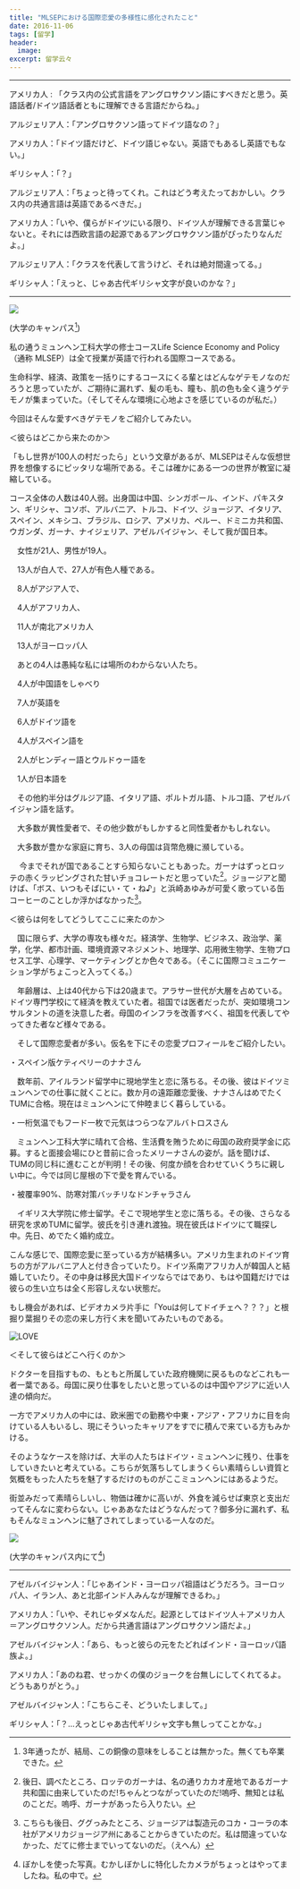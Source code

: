 ```yaml
---
title: "MLSEPにおける国際恋愛の多様性に感化されたこと"
date: 2016-11-06
tags: [留学]
header:
  image:
excerpt: 留学云々
---
```


---------------------

アメリカ人 : 「クラス内の公式言語をアングロサクソン語にすべきだと思う。英語話者/ドイツ語話者ともに理解できる言語だからね。」

アルジェリア人：「アングロサクソン語ってドイツ語なの？」

アメリカ人：「ドイツ語だけど、ドイツ語じゃない。英語でもあるし英語でもない。」

ギリシャ人：「？」

アルジェリア人：「ちょっと待ってくれ。これはどう考えたっておかしい。クラス内の共通言語は英語であるべきだ。」

アメリカ人：「いや、僕らがドイツにいる限り、ドイツ人が理解できる言葉じゃないと。それには西欧言語の起源であるアングロサクソン語がぴったりなんだよ。」

アルジェリア人：「クラスを代表して言うけど、それは絶対間違ってる。」

ギリシャ人：「えっと、じゃあ古代ギリシャ文字が良いのかな？」

---------------------


<img src="https://github.com/rnagais2/rnagais2.github.io/blob/master/images/MLSEP-Diversity/IMGP1532.jpg?raw=true">

(大学のキャンパス[^1])

私の通うミュンヘン工科大学の修士コースLife Science Economy and Policy（通称 MLSEP）は全て授業が英語で行われる国際コースである。

生命科学、経済、政策を一括りにするコースにくる輩とはどんなゲテモノなのだろうと思っていたが、ご期待に漏れず、髪の毛も、瞳も、肌の色も全く違うゲテモノが集まっていた。（そしてそんな環境に心地よさを感じているのが私だ。）

今回はそんな愛すべきゲテモノをご紹介してみたい。


＜彼らはどこから来たのか＞

「もし世界が100人の村だったら」という文章があるが、MLSEPはそんな仮想世界を想像するにピッタリな場所である。そこは確かにある一つの世界が教室に凝縮している。

コース全体の人数は40人弱。出身国は中国、シンガポール、インド、パキスタン、ギリシャ、コソボ、アルバニア、トルコ、ドイツ、ジョージア、イタリア、スペイン、メキシコ、ブラジル、ロシア、アメリカ、ペルー、ドミニカ共和国、ウガンダ、ガーナ、ナイジェリア、アゼルバイジャン、そして我が国日本。

　女性が21人、男性が19人。

　13人が白人で、27人が有色人種である。

　8人がアジア人で、

　4人がアフリカ人、

　11人が南北アメリカ人

　13人がヨーロッパ人

　あとの4人は愚純な私には場所のわからない人たち。

　4人が中国語をしゃべり

　7人が英語を

　6人がドイツ語を

　4人がスペイン語を

　2人がヒンディー語とウルドゥー語を

　1人が日本語を

　その他約半分はグルジア語、イタリア語、ポルトガル語、トルコ語、アゼルバイジャン語を話す。

　大多数が異性愛者で、その他少数がもしかすると同性愛者かもしれない。

　大多数が豊かな家庭に育ち、3人の母国は貨幣危機に瀕している。

　
今までそれが国であることすら知らないこともあった。ガーナはずっとロッテの赤くラッピングされた甘いチョコレートだと思っていた[^2]。ジョージアと聞けば、「ボス、いつもそばにい・て・ね♪」と浜崎あゆみが可愛く歌っている缶コーヒーのことしか浮かばなかった[^3]。


＜彼らは何をしてどうしてここに来たのか＞

　国に限らず、大学の専攻も様々だ。経済学、生物学、ビジネス、政治学、薬学，化学、都市計画、環境資源マネジメント、地理学、応用微生物学、生物プロセス工学、心理学、マーケティングとか色々である。（そこに国際コミュニケーション学がちょこっと入ってくる。）

　年齢層は、上は40代から下は20歳まで。アラサー世代が大層を占めている。ドイツ専門学校にて経済を教えていた者。祖国では医者だったが、突如環境コンサルタントの道を決意した者。母国のインフラを改善すべく、祖国を代表してやってきた者など様々である。

　そして国際恋愛者が多い。仮名を下にその恋愛プロフィールをご紹介したい。

・スペイン版ケティペリーのナナさん

　数年前、アイルランド留学中に現地学生と恋に落ちる。その後、彼はドイツミュンヘンでの仕事に就くことに。数か月の遠距離恋愛後、ナナさんはめでたくTUMに合格。現在はミュンヘンにて仲睦まじく暮らしている。

・一桁気温でもフード一枚で元気はつらつなアルバトロスさん

　ミュンヘン工科大学に晴れて合格、生活費を賄うために母国の政府奨学金に応募。すると面接会場にひと昔前に合ったメリーナさんの姿が。話を聞けば、TUMの同じ科に進むことが判明！その後、何度か顔を合わせていくうちに親しい中に。今では同じ屋根の下で愛を育んでいる。

・被覆率90%、防寒対策バッチリなドンチャラさん

　イギリス大学院に修士留学。そこで現地学生と恋に落ちる。その後、さらなる研究を求めTUMに留学。彼氏を引き連れ渡独。現在彼氏はドイツにて職探し中。先日、めでたく婚約成立。


こんな感じで、国際恋愛に至っている方が結構多い。アメリカ生まれのドイツ育ちの方がアルバニア人と付き合っていたり。ドイツ系南アフリカ人が韓国人と結婚していたり。その中身は移民大国ドイツならではであり、もはや国籍だけでは彼らの生い立ちは全く形容しえない状態だ。

もし機会があれば、ビデオカメラ片手に「Youは何してドイチェへ？？？」と根掘り葉掘りその恋の来し方行く末を聞いてみたいものである。

![LOVE](/images/MLSEP-Diversity/IMGP0881.JPG "3年ドイツにはいるが、結局、まだ恋愛成就のおまじないをしたことが無かった。無くても今日まで一緒にいることができた。")


＜そして彼らはどこへ行くのか＞

ドクターを目指すもの、もともと所属していた政府機関に戻るものなどこれも一者一葉である。母国に戻り仕事をしたいと思っているのは中国やアジアに近い人達の傾向だ。

一方でアメリカ人の中には、欧米圏での勤務や中東・アジア・アフリカに目を向けている人もいるし、現にそういったキャリアをすでに積んで来ている方もみかける。

そのようなケースを除けば、大半の人たちはドイツ・ミュンヘンに残り、仕事をしていきたいと考えている。こちらが気落ちしてしまうくらい素晴らしい資質と気概をもった人たちを魅了するだけのものがここミュンヘンにはあるようだ。

街並みだって素晴らしいし、物価は確かに高いが、外食を減らせば東京と支出だってそんなに変わらない。じゃああなたはどうなんだって？御多分に漏れず、私もそんなミュンヘンに魅了されてしまっている一人なのだ。

<img src="https://github.com/rnagais2/rnagais2.github.io/blob/master/images/MLSEP-Diversity/IMGP1542.jpg?raw=true">

(大学のキャンパス内にて[^4])


---------------------
アゼルバイジャン人：「じゃあインド・ヨーロッパ祖語はどうだろう。ヨーロッパ人、イラン人、あと北部インド人みんなが理解できるわ。」

アメリカ人：「いや、それじゃダメなんだ。起源としてはドイツ人＋アメリカ人＝アングロサクソン人。だから共通言語はアングロサクソン語だよ。」

アゼルバイジャン人：「あら、もっと彼らの元をたどればインド・ヨーロッパ語族よ。」

アメリカ人：「あのね君、せっかくの僕のジョークを台無しにしてくれてるよ。どうもありがとう。」

アゼルバイジャン人：「こちらこそ、どういたしまして。」

ギリシャ人：「？...えっとじゃあ古代ギリシャ文字も無しってことかな。」

[^1]:3年通ったが、結局、この銅像の意味をしることは無かった。無くても卒業できた。
[^2]: 後日、調べたところ、ロッテのガーナは、名の通りカカオ産地であるガーナ共和国に由来していたのだ!ちゃんとつながっていたのだ!嗚呼、無知とは私のことだ。嗚呼、ガーナがあったら入りたい。
[^3]: こちらも後日、ググっみたところ、ジョージアは製造元のコカ・コーラの本社がアメリカジョージア州にあることからきていたのだ。私は間違っていなかった、だてに修士までいってないのだ。（えへん）
[^4]: ぼかしを使った写真。むかしぼかしに特化したカメラがちょっとはやってましたね。私の中で。
